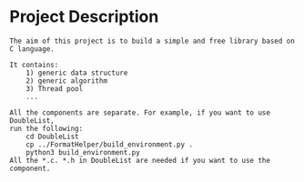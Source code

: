 # Project Description

    The aim of this project is to build a simple and free library based on C language.

    It contains:
        1) generic data structure
        2) generic algorithm
        3) Thread pool
        ...

    All the components are separate. For example, if you want to use DoubleList,
    run the following: 
        cd DoubleList
        cp ../FormatHelper/build_environment.py .
        python3 build_environment.py
    All the *.c. *.h in DoubleList are needed if you want to use the component.

    